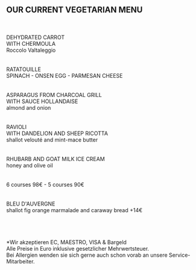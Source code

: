## OUR CURRENT VEGETARIAN MENU
<br/>
<br>
DEHYDRATED CARROT<br>
WITH CHERMOULA <br>
Roccolo Valtaleggio<br>
<br>
<br>
RATATOUILLE<br>
SPINACH - ONSEN EGG - PARMESAN CHEESE<br>
<br>
<br>
ASPARAGUS FROM CHARCOAL GRILL<br>
WITH SAUCE HOLLANDAISE <br>
almond and onion<br>
<br>
<br>
RAVIOLI<br>
WITH DANDELION AND SHEEP RICOTTA<br>
shallot velouté and mint-mace butter<br>
<br>
<br>
RHUBARB AND GOAT MILK ICE CREAM<br>
honey and olive oil<br>
<br>
<br>
6 courses 98€ - 5 courses 90€<br>
<br>
<br>
BLEU D'AUVERGNE<br>
shallot fig orange marmalade and caraway bread +14€<br>
<br>
<br>
<br>
<br>
*Wir akzeptieren EC, MAESTRO, VISA & Bargeld<br>
Alle Preise in Euro inklusive gesetzlicher Mehrwertsteuer.<br>
Bei Allergien wenden sie sich gerne auch schon vorab an unsere Service-Mitarbeiter.<br>

